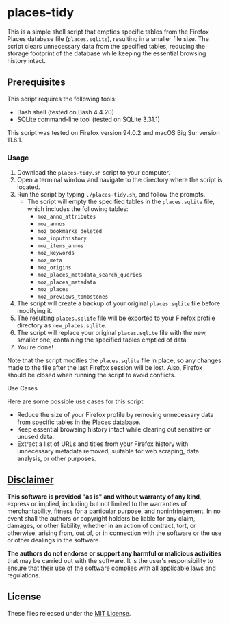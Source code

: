 # places-tidy

This is a simple shell script that empties specific tables from the Firefox Places database file (`places.sqlite`), resulting in a smaller file size. The script clears unnecessary data from the specified tables, reducing the storage footprint of the database while keeping the essential browsing history intact.

## Prerequisites

This script requires the following tools:
* Bash shell (tested on Bash 4.4.20)
* SQLite command-line tool (tested on SQLite 3.31.1)

This script was tested on Firefox version 94.0.2 and macOS Big Sur version 11.6.1.

### Usage

1. Download the `places-tidy.sh` script to your computer.
2. Open a terminal window and navigate to the directory where the script is located.
3. Run the script by typing `./places-tidy.sh`, and follow the prompts.
   * The script will empty the specified tables in the `places.sqlite` file, which includes the following tables:
     - `moz_anno_attributes`
     - `moz_annos`
     - `moz_bookmarks_deleted`
     - `moz_inputhistory`
     - `moz_items_annos`
     - `moz_keywords`
     - `moz_meta`
     - `moz_origins`
     - `moz_places_metadata_search_queries`
     - `moz_places_metadata`
     - `moz_places`
     - `moz_previews_tombstones`
4. The script will create a backup of your original `places.sqlite` file before modifying it.
5. The resulting `places.sqlite` file will be exported to your Firefox profile directory as `new_places.sqlite`.
6. The script will replace your original `places.sqlite` file with the new, smaller one, containing the specified tables emptied of data.
7. You're done!

Note that the script modifies the `places.sqlite` file in place, so any changes made to the file after the last Firefox session will be lost. Also, Firefox should be closed when running the script to avoid conflicts.

Use Cases

Here are some possible use cases for this script:
* Reduce the size of your Firefox profile by removing unnecessary data from specific tables in the Places database.
* Keep essential browsing history intact while clearing out sensitive or unused data.
* Extract a list of URLs and titles from your Firefox history with unnecessary metadata removed, suitable for web scraping, data analysis, or other purposes.

## [Disclaimer](DISCLAIMER)

**This software is provided "as is" and without warranty of any kind**, express or implied, including but not limited to the warranties of merchantability, fitness for a particular purpose, and noninfringement. In no event shall the authors or copyright holders be liable for any claim, damages, or other liability, whether in an action of contract, tort, or otherwise, arising from, out of, or in connection with the software or the use or other dealings in the software.

**The authors do not endorse or support any harmful or malicious activities** that may be carried out with the software. It is the user's responsibility to ensure that their use of the software complies with all applicable laws and regulations.

## License

These files released under the [MIT License](LICENSE).
